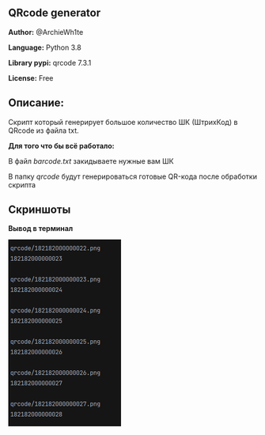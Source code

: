 ## QRcode generator
**Author:** @ArchieWh1te

**Language:** Python 3.8

**Library pypi:** qrcode 7.3.1

**License:** Free

## Описание:
Скрипт который генерирует большое количество ШК (ШтрихКод) в QRcode из файла txt.

**Для того что бы всё работало:**

В файл *barcode.txt* закидываете нужные вам ШК 

В папку *qrcode* будут генерироваться готовые QR-кода после обработки скрипта

## Скриншоты

**Вывод в терминал**

![example](screen/example.png)
